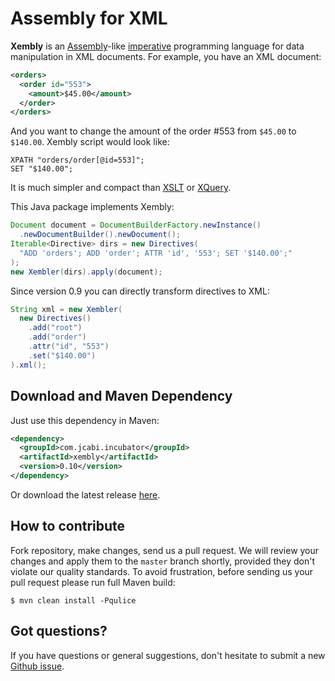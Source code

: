 # Assembly for XML

**Xembly** is an [Assembly](http://en.wikipedia.org/wiki/Assembly_language)-like
[imperative](http://en.wikipedia.org/wiki/Imperative_programming) programming language
for data manipulation in XML documents. For example, you have an XML document:

```xml
<orders>
  <order id="553">
    <amount>$45.00</amount>
  </order>
</orders>
```

And you want to change the amount of the order #553
from `$45.00` to `$140.00`. Xembly script would look like:

```
XPATH "orders/order[@id=553]";
SET "$140.00";
```

It is much simpler and compact than
[XSLT](http://www.w3.org/TR/xslt) or [XQuery](http://www.w3.org/TR/xquery/).

This Java package implements Xembly:

```java
Document document = DocumentBuilderFactory.newInstance()
  .newDocumentBuilder().newDocument();
Iterable<Directive> dirs = new Directives(
  "ADD 'orders'; ADD 'order'; ATTR 'id', '553'; SET '$140.00';"
);
new Xembler(dirs).apply(document);
```

Since version 0.9 you can directly transform directives to XML:

```java
String xml = new Xembler(
  new Directives()
    .add("root")
    .add("order")
    .attr("id", "553")
    .set("$140.00")
).xml();
```

## Download and Maven Dependency

Just use this dependency in Maven:

```xml
<dependency>
  <groupId>com.jcabi.incubator</groupId>
  <artifactId>xembly</artifactId>
  <version>0.10</version>
</dependency>
```

Or download the latest release
[here](https://github.com/yegor256/xembly/releases).

## How to contribute

Fork repository, make changes, send us a pull request. We will review
your changes and apply them to the `master` branch shortly, provided
they don't violate our quality standards. To avoid frustration, before
sending us your pull request please run full Maven build:

```
$ mvn clean install -Pqulice
```

## Got questions?

If you have questions or general suggestions, don't hesitate to submit
a new [Github issue](https://github.com/yegor256/xembly/issues/new).
